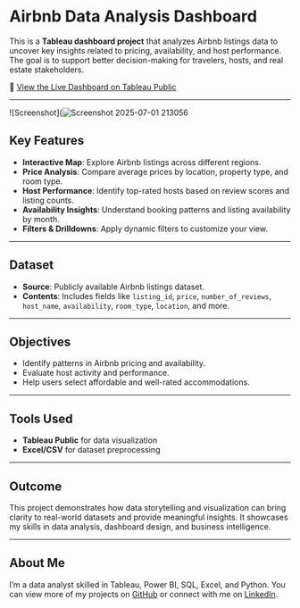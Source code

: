 #  Airbnb Data Analysis Dashboard

This is a **Tableau dashboard project** that analyzes Airbnb listings data to uncover key insights related to pricing, availability, and host performance. The goal is to support better decision-making for travelers, hosts, and real estate stakeholders.

🔗 [View the Live Dashboard on Tableau Public](https://public.tableau.com/app/profile/rithika.r7940/viz/Airbinproject/Dashboard1?publish=yes)

---
![Screenshot](![Screenshot 2025-07-01 213056](https://github.com/user-attachments/assets/4e59683f-fc4b-47c2-8f93-22b7f9a87f0d)

## Key Features

- **Interactive Map**: Explore Airbnb listings across different regions.
- **Price Analysis**: Compare average prices by location, property type, and room type.
- **Host Performance**: Identify top-rated hosts based on review scores and listing counts.
- **Availability Insights**: Understand booking patterns and listing availability by month.
- **Filters & Drilldowns**: Apply dynamic filters to customize your view.

---

##  Dataset

- **Source**: Publicly available Airbnb listings dataset.
- **Contents**: Includes fields like `listing_id`, `price`, `number_of_reviews`, `host_name`, `availability`, `room_type`, `location`, and more.

---

## Objectives

- Identify patterns in Airbnb pricing and availability.
- Evaluate host activity and performance.
- Help users select affordable and well-rated accommodations.

---

## Tools Used

- **Tableau Public** for data visualization
- **Excel/CSV** for dataset preprocessing

---

##  Outcome

This project demonstrates how data storytelling and visualization can bring clarity to real-world datasets and provide meaningful insights. It showcases my skills in data analysis, dashboard design, and business intelligence.

---

##  About Me

I’m a data analyst skilled in Tableau, Power BI, SQL, Excel, and Python. You can view more of my projects on [GitHub](https://github.com/RithikaAnalyst/Data-Analysis-Tableau-Project-/edit/main/README.md) or connect with me on [LinkedIn](https://www.linkedin.com/in/rithika-ramalingam-r-02714b244/).


